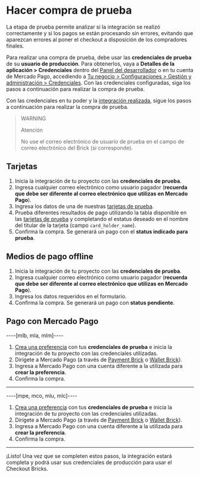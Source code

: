 # Hacer compra de prueba

La etapa de prueba permite analizar si la integración se realizó correctamente y si los pagos se están procesando sin errores, evitando que aparezcan errores al poner el checkout a disposición de los compradores finales.

Para realizar una compra de prueba, debe usar las **credenciales de prueba** de su **usuario de producción**. Para obtenerlos, vaya a **Detalles de la aplicación > Credenciales** dentro del [Panel del desarrollador](/developers/panel/app) o en tu cuenta de Mercado Pago, accediendo a [Tu negocio > Configuraciones > Gestión y administración > Credenciales](https://www.mercadopago[FAKER][URL][DOMAIN]/settings/account/credentials).
Con las credenciales configuradas, siga los pasos a continuación para realizar la compra de prueba.

Con las credenciales en tu poder y la [integración realizada](/developers/es/docs/checkout-bricks/common-initialization), sigue los pasos a continuación para realizar la compra de prueba.

> WARNING
>
> Atención
>
> No use el correo electrónico de usuario de prueba en el campo de correo electrónico del Brick (si corresponde).

## Tarjetas

1. Inicia la integración de tu proyecto con las **credenciales de prueba**.
2. Ingresa cualquier correo electrónico como usuario pagador (**recuerda que debe ser diferente al correo electrónico que utilizas en Mercado Pago**).
3. Ingresa los datos de una de nuestras [tarjetas de prueba](/developers/es/guides/additional-content/your-integrations/test-cards).
4. Prueba diferentes resultados de pago utilizando la tabla disponible en las [tarjetas de prueba](/developers/es/guides/additional-content/your-integrations/test-cards) y completando el estatus deseado en el nombre del titular de la tarjeta (campo `card_holder_name`).
5. Confirma la compra. Se generará un pago con el **status indicado para prueba**.

## Medios de pago offline

1. Inicia la integración de tu proyecto con las **credenciales de prueba**.
2. Ingresa cualquier correo electrónico como usuario pagador (**recuerda que debe ser diferente al correo electrónico que utilizas en Mercado Pago**).
3. Ingresa los datos requeridos en el formulario.
4. Confirma la compra. Se generará un pago con **status pendiente**.

## Pago con Mercado Pago

----[mlb, mla, mlm]----

1. [Crea una preferencia](/developers/es/reference/preferences/_checkout_preferences/post) con tus **credenciales de prueba** e inicia la integración de tu proyecto con las credenciales utilizadas.
2. Dirígete a Mercado Pago (a través de [Payment Brick](/developers/es/docs/checkout-bricks/payment-brick/payment-submission/wallet-credits) o [Wallet Brick](/developers/es/docs/checkout-bricks/wallet-brick/default-rendering)).
3. Ingresa a Mercado Pago con una cuenta diferente a la utilizada para **crear la preferencia**.
4. Confirma la compra.

------------
----[mpe, mco, mlu, mlc]----

1. [Crea una preferencia](/developers/es/reference/preferences/_checkout_preferences/post) con tus **credenciales de prueba** e inicia la integración de tu proyecto con las credenciales utilizadas.
2. Dirígete a Mercado Pago (a través de [Payment Brick](/developers/es/docs/checkout-bricks/payment-brick/payment-submission/wallet) o [Wallet Brick](/developers/es/docs/checkout-bricks/wallet-brick/default-rendering)).
3. Ingresa a Mercado Pago con una cuenta diferente a la utilizada para **crear la preferencia**.
4. Confirma la compra.

------------

¡Listo! Una vez que se completen estos pasos, la integración estará completa y podrá usar sus credenciales de producción para usar el Checkout Bricks.